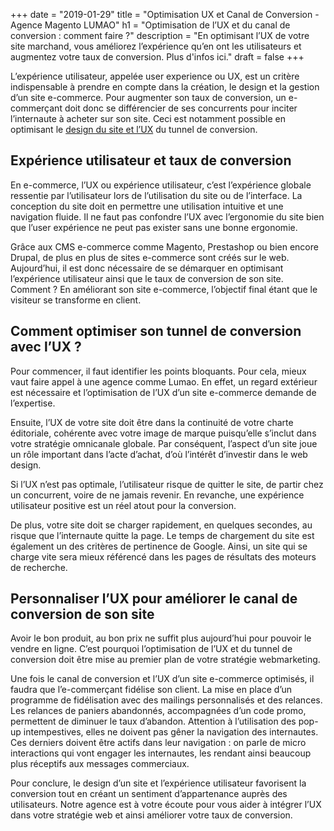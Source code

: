 +++
date = "2019-01-29"
title = "Optimisation UX et Canal de Conversion - Agence Magento LUMAO"
h1 = "Optimisation de l’UX et du canal de conversion : comment faire ?"
description = "En optimisant l’UX de votre site marchand, vous améliorez l’expérience qu’en ont les utilisateurs et augmentez votre taux de conversion. Plus d'infos ici."
draft = false
+++

L’expérience utilisateur, appelée user experience ou UX, est un critère indispensable à prendre en compte dans la création, le design et la gestion d’un site e-commerce. Pour augmenter son taux de conversion, un e-commerçant doit donc se différencier de ses concurrents pour inciter l’internaute à acheter sur son site. Ceci est notamment possible en optimisant le [design du site et l’UX](/ecommerce/design-ux/) du tunnel de conversion.

## Expérience utilisateur et taux de conversion

En e-commerce, l’UX ou expérience utilisateur, c’est l’expérience globale ressentie par l’utilisateur lors de l’utilisation du site ou de l’interface. La conception du site doit en permettre une utilisation intuitive et une navigation fluide. Il ne faut pas confondre l’UX avec l’ergonomie du site bien que l’user expérience ne peut pas exister sans une bonne ergonomie.

Grâce aux CMS e-commerce comme Magento, Prestashop ou bien encore Drupal, de plus en plus de sites e-commerce sont créés sur le web. Aujourd’hui, il est donc nécessaire de se démarquer en optimisant l’expérience utilisateur ainsi que le taux de conversion de son site. Comment ? En améliorant son site e-commerce, l’objectif final étant que le visiteur se transforme en client.

## Comment optimiser son tunnel de conversion avec l’UX ?

Pour commencer, il faut identifier les points bloquants. Pour cela, mieux vaut faire appel à une agence comme Lumao. En effet, un regard extérieur est nécessaire et l’optimisation de l’UX d’un site e-commerce demande de l’expertise.

Ensuite, l’UX de votre site doit être dans la continuité de votre charte éditoriale, cohérente avec votre image de marque puisqu’elle s’inclut dans votre stratégie omnicanale globale. Par conséquent, l’aspect d’un site joue un rôle important dans l’acte d’achat, d’où l’intérêt d’investir dans le web design.

Si l’UX n’est pas optimale, l’utilisateur risque de quitter le site, de partir chez un concurrent, voire de ne jamais revenir. En revanche, une expérience utilisateur positive est un réel atout pour la conversion. 

De plus, votre site doit se charger rapidement, en quelques secondes, au risque que l’internaute quitte la page. Le temps de chargement du site est également un des critères de pertinence de Google. Ainsi, un site qui se charge vite sera mieux référencé dans les pages de résultats des moteurs de recherche.

## Personnaliser l’UX pour améliorer le canal de conversion de son site

Avoir le bon produit, au bon prix ne suffit plus aujourd’hui pour pouvoir le vendre en ligne. C’est pourquoi l’optimisation de l’UX et du tunnel de conversion doit être mise au premier plan de votre stratégie webmarketing.

Une fois le canal de conversion et l’UX d’un site e-commerce optimisés, il faudra que l’e-commerçant fidélise son client. La mise en place d’un programme de fidélisation avec des mailings personnalisés et des relances. Les relances de paniers abandonnés, accompagnées d’un code promo, permettent de diminuer le taux d’abandon. Attention à l’utilisation des pop-up intempestives, elles ne doivent pas gêner la navigation des internautes. Ces derniers doivent être actifs dans leur navigation : on parle de micro interactions qui vont engager les internautes, les rendant ainsi beaucoup plus réceptifs aux messages commerciaux. 

Pour conclure, le design d’un site et l’expérience utilisateur favorisent la conversion tout en créant un sentiment d’appartenance auprès des utilisateurs. Notre agence est à votre écoute pour vous aider à intégrer l’UX dans votre stratégie web et ainsi améliorer votre taux de conversion.
